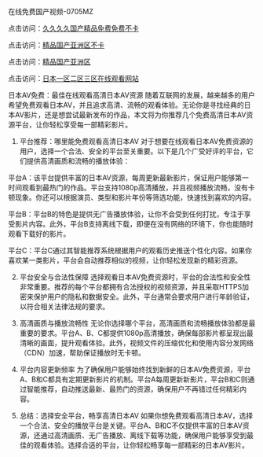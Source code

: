 
在线免费国产视频-0705MZ

点击访问：<a href="https://heiliaoga6s9v.pages.dev">久久久久国产精品免费免费不卡</a>

点击访问：<a href="https://heiliaoow5kzm.pages.dev">精品国产亚洲区不卡</a>

点击访问：<a href="https://heiliao2dmwwy.pages.dev">精品国产亚洲区</a>

点击访问：<a href="https://heiliaoll4qsx.pages.dev">日本一区二区三区在线观看网站</a>





日本AV免费：最佳在线观看高清日本AV资源
随着互联网的发展，越来越多的用户希望免费观看日本AV，并且追求高清、流畅的观看体验。无论你是寻找经典的日本AV影片，还是想尝试最新发布的作品，本文将为你推荐几个免费高清日本AV资源平台，让你轻松享受每一部精彩影片。

1. 平台推荐：哪里能免费观看高清日本AV
对于想要在线观看日本AV免费资源的用户，选择一个合法、安全的平台至关重要。以下是几个广受好评的平台，它们提供高清画质和流畅的播放体验：

平台A：该平台提供丰富的日本AV资源，每周更新最新影片，保证用户能够第一时间观看到最热门的作品。平台支持1080p高清播放，并且视频播放流畅，没有卡顿现象。你还可以根据演员、类型和影片年份等筛选功能，快速找到喜欢的内容。

平台B：平台B的特色是提供无广告播放体验，让你不会受到任何打扰，专注于享受影片内容。此外，平台B支持离线下载，即便在没有网络的环境下，你也能随时观看下载好的影片。

平台C：平台C通过其智能推荐系统根据用户的观看历史推送个性化内容。如果你喜欢某一类影片，平台会自动推荐相似的视频，让你轻松发现新的精彩资源。

2. 平台安全与合法性保障
选择观看日本AV免费资源时，平台的合法性和安全性非常重要。推荐的每个平台都拥有合法授权的视频资源，并且采取HTTPS加密来保护用户的隐私和数据安全。此外，平台通常会要求用户进行年龄验证，以符合相关法律法规的要求。

3. 高清画质与播放流畅性
无论你选择哪个平台，高清画质和流畅播放体验都是最重要的要求。平台A、B、C都提供1080p高清播放，确保每部影片都呈现出最清晰的画面，提升观看体验。此外，视频文件的压缩优化和使用内容分发网络（CDN）加速，帮助保证播放时无卡顿。

4. 平台内容更新频率
为了确保用户能够始终找到新鲜的日本AV免费资源，平台A、B和C都具有定期更新影片的机制。平台A每周更新新影片，平台B和C则通过智能推荐，自动推送最新、最热门的资源，确保用户不再错过任何精彩内容。

5. 总结：选择安全平台，畅享高清日本AV
如果你想免费观看高清日本AV，选择一个合法、安全的播放平台是关键。平台A、B和C不仅提供丰富的日本AV资源，还通过高清画质、无广告播放、离线下载等功能，确保用户能够享受到最佳的观看体验。选择合适的平台，让你轻松畅享每一部精彩的日本AV影片。







<span style="display:none;">[Canonical link](  ）</span>
